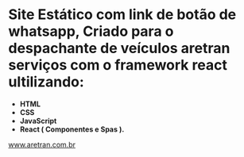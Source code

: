  # Site Estático com link de botão de whatsapp, Criado para o despachante de veículos aretran serviços com o framework react ultilizando:

* **HTML**
* **CSS**
* **JavaScript**
* **React ( Componentes e Spas ).**



www.aretran.com.br
